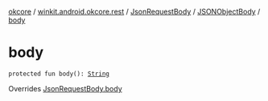 [okcore](../../../index.md) / [winkit.android.okcore.rest](../../index.md) / [JsonRequestBody](../index.md) / [JSONObjectBody](index.md) / [body](./body.md)

# body

`protected fun body(): `[`String`](https://kotlinlang.org/api/latest/jvm/stdlib/kotlin/-string/index.html)

Overrides [JsonRequestBody.body](../body.md)

